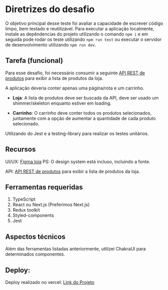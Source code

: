 # Diretrizes do desafio

O objetivo principal desse teste foi avaliar a capacidade de escrever código limpo, bem testado e reutilizável. Para executar a aplicação localmente, instale as depêndencias do projeto utilizando o comando `npm i` e em seguida pode rodar os teste utilizando `npm run test` ou executar o servidor de desenvolvimento utilizando `npm run dev`.

## Tarefa (funcional)

Para esse desafio, foi necessário consumir a seguinte [API REST de produtos](https://mks-challenge-api-frontend.herokuapp.com/api-docs/) para exibir a lista de produtos da loja.

A aplicação deveria conter apenas uma página/rota e um carrinho.

- <b>Loja</b>: A lista de produtos deve ser buscada da API, deve ser usado um shimmer/skeleton enquanto estiver em loading.

- <b>Carrinho</b>: O carrinho deve conter todos os produtos selecionados, juntamente com a opção de aumentar a quantidade de cada produto selecionado.

Utilizando do Jest e a testing-library para realizar os testes unitários.

## Recursos

UI/UX: [Figma loja](https://www.figma.com/file/Z4z8osDbK1ET7cjNzFRMrK/MKS-Front-end-challenge?node-id=0%3A1) PS: O design system está incluso, incluindo a fonte.

API: [API REST de produtos](https://mks-challenge-api-frontend.herokuapp.com/api-docs/) para exibir a lista de produtos da loja.

## Ferramentas requeridas

1. TypeScript
2. React ou Next.js (Preferimos Next.js)
3. Redux toolkit
4. Styled-components
5. Jest

## Aspectos técnicos

Além das ferramentas listadas anteriormente, utilizei ChakraUI para determinados componentes.

## Deploy:

Deploy realizado no vercel: [Link do Projeto](https://mks-frontend-challenge-seven.vercel.app/)
